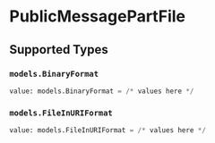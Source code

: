 # PublicMessagePartFile


## Supported Types

### `models.BinaryFormat`

```python
value: models.BinaryFormat = /* values here */
```

### `models.FileInURIFormat`

```python
value: models.FileInURIFormat = /* values here */
```


